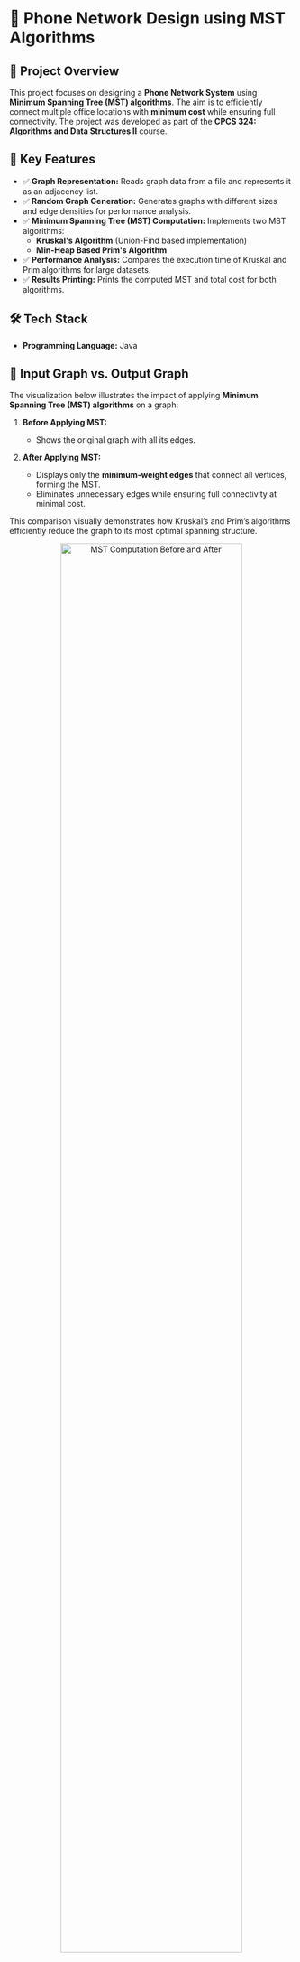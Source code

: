 # 📡 Phone Network Design using MST Algorithms

## 🚀 Project Overview
This project focuses on designing a **Phone Network System** using **Minimum Spanning Tree (MST) algorithms**. The aim is to efficiently connect multiple office locations with **minimum cost** while ensuring full connectivity. The project was developed as part of the **CPCS 324: Algorithms and Data Structures II** course.

## 🎯 Key Features
- ✅ **Graph Representation:** Reads graph data from a file and represents it as an adjacency list.
- ✅ **Random Graph Generation:** Generates graphs with different sizes and edge densities for performance analysis.
- ✅ **Minimum Spanning Tree (MST) Computation:** Implements two MST algorithms:
  - **Kruskal's Algorithm** (Union-Find based implementation)
  - **Min-Heap Based Prim's Algorithm**
- ✅ **Performance Analysis:** Compares the execution time of Kruskal and Prim algorithms for large datasets.
- ✅ **Results Printing:** Prints the computed MST and total cost for both algorithms.

## 🛠️ Tech Stack
- **Programming Language:** Java

## 📌 Input Graph vs. Output Graph  

The visualization below illustrates the impact of applying **Minimum Spanning Tree (MST) algorithms** on a graph:  

1. **Before Applying MST:**  
   - Shows the original graph with all its edges.  

2. **After Applying MST:**  
   - Displays only the **minimum-weight edges** that connect all vertices, forming the MST.  
   - Eliminates unnecessary edges while ensuring full connectivity at minimal cost.  

This comparison visually demonstrates how Kruskal’s and Prim’s algorithms efficiently reduce the graph to its most optimal spanning structure.

<p align="center">  
  <img src="MST_img/MST_Graph.png" width="80%" alt="MST Computation Before and After">  
</p>  


## 📌 System Components
### 📜 Graph Representation
The project defines a **Graph Framework** consisting of:
- **Graph Class:** Represents the graph with vertices and edges.
- **Vertex Class:** Defines properties of graph nodes.
- **Edge Class:** Defines connections between vertices with weights.

### 📊 MST Algorithms Implementation
#### 1️⃣ Kruskal’s Algorithm
- Uses **Disjoint Set Union (DSU)** to avoid cycles.
- Sorts edges in ascending order and selects edges greedily.
- Outputs the MST and its cost.

#### 2️⃣ Min-Heap Based Prim’s Algorithm
- Uses a **Min-Heap (Priority Queue)** to find the minimum edge efficiently.
- Expands MST by always selecting the lowest cost edge.
- Outputs the MST and its cost.

## 📷 Screenshots of Output
### Output 1: MST Computation from File Input
- Kruskal and Prim algorithms generate the MST from a predefined graph.
- Example Output:
<p align="center"> <img src="MST_img/MST_Computation_from_File_Input.png" width="80%" alt="MST Computation from File Input"> </p>


### Output 2: Random Graph Performance Comparison
- Graphs are generated and tested with both algorithms.
- Execution times are printed for different input sizes.
- Example Output:
<p align="center"> <img src="MST_img/Random_Graph_Performance_Comparison.png" width="80%" alt="Random Graph Performance Comparison"> </p>


## 📈 Experimental Analysis of Random Graph Performance
### 🔬 Graph Generation
A function `makeGraph(n, m)` generates random graphs for:
- `n=1000` with `m=10000, 15000, 25000`
- `n=5000` with `m=15000, 25000`
- `n=10000` with `m=15000, 25000`

### 📊 Performance Comparison
- **Execution Time Measurement:** Runs both algorithms on generated graphs.
  - Kruskal's and Prim's Average Runtimes:
    <p align="center"> <img src="MST_img/average_runtimes.png" width="80%" alt="Random Graph Performance Comparison"> </p>
- **Graph Plotting:** Compares performance using **time complexity analysis**.
  - Kruskal's and Prim's Average Runtimes Plot:
    <p align="center"> <img src="MST_img/Average_of_Kruskal_and_Prim.png" width="80%" alt="Random Graph Performance Comparison"> </p>



## 🚀 Getting Started
### 🔧 Installation & Setup
1️⃣ **Clone the repository:**
   ```sh
   git clone https://github.com/NuhaMakki/Phone_Network_Design_MST_Algorithms.git
   ```

2️⃣ **Open the project in your preferred Java IDE.**

3️⃣ **Run the main program `PhoneNWDesignApp.java`.**

## 🔍 Usage Guide
- 📂 **Read Graph from File:** Ensure the input file format follows the required structure.
- 🔢 **Generate Random Graphs:** Modify `makeGraph()` parameters for custom testing.
- ⏱️ **Analyze Performance:** Run the program with large graphs to compare algorithm efficiency.

## 🔥 Conclusion
This project demonstrates the practical application of **graph algorithms** in network design. Through **Kruskal’s and Prim’s algorithms**, we explored different approaches to computing the **Minimum Spanning Tree**, highlighting their advantages and performance differences.

## 📌 References
- "Introduction to The Design and Analysis of Algorithms" - Anany Levitin

---
📌 **Developed for CPCS 324: Algorithms and Data Structures II**


